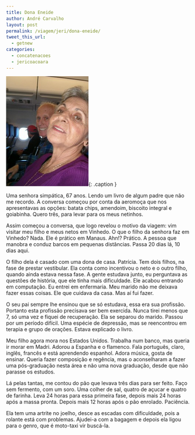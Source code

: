 ```yaml
---
title: Dona Eneide
author: André Carvalho
layout: post
permalink: /viagem/jeri/dona-eneide/
tweet_this_url:
  - getnew
categories:
  - concatenacoes
  - jericoacoara
---
```


![Vovó no avião - não é a Dona Eneide](/wp-content/uploads/2010/10/215860768vsfvVm_ph-225x300.jpg){: .caption }

Uma senhora simpática, 67 anos. Lendo um livro de algum padre que não me recordo. A conversa começou por conta da aeromoça que nos apresentavas as opções: batata chips, amendoim, biscoito integral e goiabinha. Quero três, para levar para os meus netinhos.

Assim começou a conversa, que logo revelou o motivo da viagem: vim visitar meu filho e meus netos em Vinhedo. O que o filho da senhora faz em Vinhedo? Nada. Ele é prático em Manaus. Ahn!? Prático. A pessoa que manobra e conduz barcos em pequenas distâncias. Passa 20 dias lá, 10 dias aqui.

O filho dela é casado com uma dona de casa. Patrícia. Tem dois filhos, na fase de prestar vestibular. Ela conta como incentivou o neto e o outro filho, quando ainda estava nessa fase. A gente estudava junto, eu perguntava as questões de história, que ele tinha mais dificuldade. Ele acabou entrando em computação. Eu entrei em enfermaria. Meu marido não me deixava fazer essas coisas. Ele que cuidava da casa. Mas aí fui fazer.

O seu pai sempre lhe ensinou que se só estudava, essa era sua profissão. Portanto esta profissão precisava ser bem exercida. Nunca tirei menos que 7, só uma vez e fiquei de recuperação. Ela se separou do marido. Passou por um período difícil. Uma espécie de depressão, mas se reencontrou em terapia e grupo de orações. Estava explicado o livro.

Meu filho agora mora nos Estados Unidos. Trabalha num banco, mas queria ir morar em Madri. Adorou a Espanha e o flamenco. Fala português, claro, inglês, francês e está aprendendo espanhol. Adora música, gosta de ensinar. Queria fazer composição e regência, mas o aconselharam a fazer uma pós-graduação nesta área e não uma nova graduação, desde que não parasse os estudos.

Lá pelas tantas, me contou do pão que levava três dias para ser feito. Faço sem fermento, com um soro. Uma colher de sal, quatro de açucar e quatro de farinha. Leva 24 horas para essa primeira fase, depois mais 24 horas após a massa pronta. Depois mais 12 horas após o pão enrolado. Paciência.

Ela tem uma artrite no joelho, desce as escadas com dificuldade, pois a rolante está com problemas. Ajudei-a com a bagagem e depois ela ligou para o genro, que é moto-taxi vir buscá-la.
